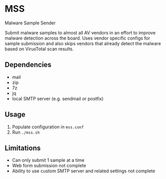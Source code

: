 # MSS
Malware Sample Sender

Submit malware samples to almost all AV vendors in an effort to improve malware detection across the board.
Uses vendor specific configs for sample submission and also skips vendors that already detect the malware based on VirusTotal scan results.

## Dependencies
* mail
* zip
* 7z
* jq
* local SMTP server (e.g. sendmail or postfix)

## Usage
1. Populate configuration in `mss.conf`
2. Run `./mss.sh`

## Limitations
* Can only submit 1 sample at a time
* Web form submission not complete
* Ability to use custom SMTP server and related settings not complete